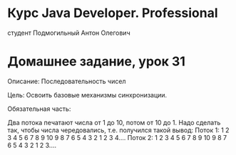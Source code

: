 # Курс Java Developer. Professional
студент Подмогильный Антон Олегович

# Домашнее задание, урок 31

Описание:
Последовательность чисел

Цель:
Освоить базовые механизмы синхронизации.

Обязательная часть:

Два потока печатают числа от 1 до 10, потом от 10 до 1.
Надо сделать так, чтобы числа чередовались, т.е. получился такой вывод:
Поток 1: 1  2  3  4  5  6  7  8  9  10    9  8  7   6  5  4  3   2  1  2   3  4....
Поток 2:  1  2  3  4  5  6  7  8  9    10  9  8  7  6   5   4  3   2  1  2   3....
